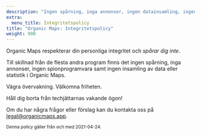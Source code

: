 ```yaml
---
description: "Ingen spårning, inga annonser, ingen datainsamling, ingen statistikinsamling, ingen spionprogramvara"
extra:
  menu_title: Integritetspolicy
title: "Organic Maps: Integritetspolicy"
weight: 900
---
```


Organic Maps respekterar din personliga integritet och _spårar dig inte_.

Till skillnad från de flesta andra program finns det ingen spårning, inga
annonser, ingen spionprogramvara samt ingen insamling av data eller
statistik i Organic Maps.

Vägra övervakning. Välkomna friheten.

Håll dig borta från techjättarnas vakande ögon!

Om du har några frågor eller förslag kan du kontakta oss på
[legal@organicmaps.app](mailto:legal@organicmaps.app).

<sub>Denna policy gäller från och med 2021-04-24.</sub>
